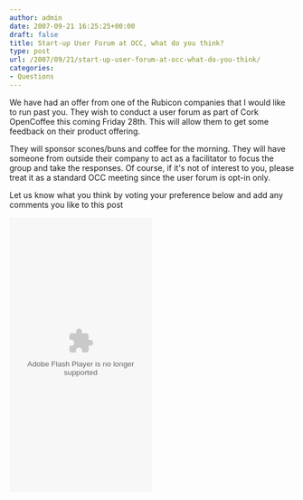```yaml
---
author: admin
date: 2007-09-21 16:25:25+00:00
draft: false
title: Start-up User Forum at OCC, what do you think?
type: post
url: /2007/09/21/start-up-user-forum-at-occ-what-do-you-think/
categories:
- Questions
---
```


We have had an offer from one of the Rubicon companies that I would like to run past you. They wish to conduct a user forum as part of Cork OpenCoffee this coming Friday 28th. This will allow them to get some feedback on their product offering.

They will sponsor scones/buns and coffee for the morning. They will have someone from outside their company to act as a facilitator to focus the group and take the responses. Of course, if it's not of interest to you, please treat it as a standard OCC meeting since the user forum is opt-in only.

Let us know what you think by voting your preference below and add any comments you like to this post

<embed src="http://www.polldaddy.com/poll.swf" allowscriptaccess="never" saveembedtags="true" flashvars="p=108479" quality="high" wmode="transparent" bgcolor="#ffffff" name="beta3" salign="tl" scale="autoscale" type="application/x-shockwave-flash" pluginspage="http://www.macromedia.com/go/getflashplayer" height="486" width="252"></embed>
